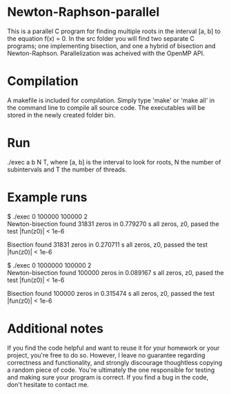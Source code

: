 # Newton-Raphson-parallel
This is a parallel C program for finding multiple roots in the interval [a, b] to the equation f(x) = 0.
In the src folder you will find two separate C programs; one implementing bisection, and one a hybrid
of bisection and Newton-Raphson. Parallelization was acheived with the OpenMP API.

# Compilation
A makefile is included for compilation. Simply type 'make' or 'make all' in the command line to compile all source code. The executables will be stored in the newly created folder bin.

# Run
./exec a b N T, where [a, b] is the interval to look for roots, N the number of subintervals and T the number of threads.

# Example runs
$ ./exec 0 100000 100000 2 <br />
Newton-bisection found 31831 zeros in 0.779270 s
all zeros, z0, pased the test |fun(z0)| < 1e-6

Bisection found 31831 zeros in 0.270711 s
all zeros, z0, passed the test |fun(z0)| < 1e-6

$ ./exec 0 1000000 100000 2 <br />
Newton-bisection found 100000 zeros in 0.089167 s
all zeros, z0, pased the test |fun(z0)| < 1e-6

Bisection found 100000 zeros in 0.315474 s
all zeros, z0, passed the test |fun(z0)| < 1e-6

# Additional notes
If you find the code helpful and want to reuse it for your homework or your project, you're free to do so. However, I leave no guarantee regarding correctness and functionality, and strongly discourage thoughtless copying a random piece of code. You're ultimately the one responsible for testing and making sure your program is correct. If you find a bug in the code, don't hesitate to contact me.
